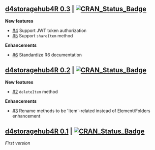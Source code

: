 
## [d4storagehub4R 0.3](https://cran.r-project.org/package=d4storagehub4R) | [![CRAN_Status_Badge](https://img.shields.io/badge/CRAN-published-blue.svg)](https://cran.r-project.org/package=d4storagehub4R)

**New features**

* [#4](https://github.com/eblondel/d4storagehub4R/issues/4) Support JWT token authorization
* [#5](https://github.com/eblondel/d4storagehub4R/issues/5) Support `shareItem` method

**Enhancements**

* [#6](https://github.com/eblondel/d4storagehub4R/issues/6) Standardize R6 documentation

## [d4storagehub4R 0.2](https://cran.r-project.org/package=d4storagehub4R) | [![CRAN_Status_Badge](https://img.shields.io/badge/CRAN-published-blue.svg)](https://cran.r-project.org/package=d4storagehub4R)

**New features**

* [#2](https://github.com/eblondel/d4storagehub4R/issues/2) `deleteItem` method

**Enhancements**

* [#3](https://github.com/eblondel/d4storagehub4R/issues/3) Rename methods to be 'Item'-related instead of Element/Folders enhancement


## [d4storagehub4R 0.1](https://cran.r-project.org/src/contrib/Archive/d4storagehub4R/d4storagehub4R_0.1.tar.gz) | [![CRAN_Status_Badge](https://img.shields.io/badge/CRAN-published-blue.svg)](https://cran.r-project.org/src/contrib/Archive/d4storagehub4R/d4storagehub4R_0.1.tar.gz)

_First version_